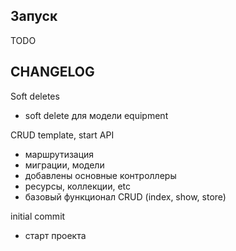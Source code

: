 ## Запуск 

TODO

## CHANGELOG
Soft deletes

- soft delete для модели equipment

CRUD template, start API

- маршрутизация
- миграции, модели
- добавлены основные контроллеры
- ресурсы, коллекции, etc
- базовый функционал CRUD (index, show, store)

initial commit

- cтарт проекта


